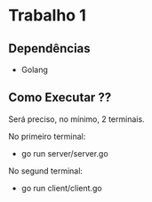 # Trabalho 1

## Dependências
- Golang

## Como Executar ??
Será preciso, no mínimo, 2 terminais.

No primeiro terminal: 
- go run server/server.go

No segund terminal:
- go run client/client.go